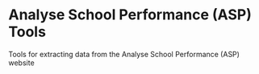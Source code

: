 # Analyse School Performance (ASP) Tools

Tools for extracting data from the Analyse School Performance (ASP) website
